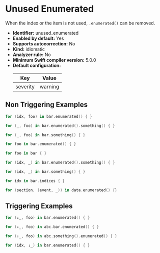 # Unused Enumerated

When the index or the item is not used, `.enumerated()` can be removed.

* **Identifier:** unused_enumerated
* **Enabled by default:** Yes
* **Supports autocorrection:** No
* **Kind:** idiomatic
* **Analyzer rule:** No
* **Minimum Swift compiler version:** 5.0.0
* **Default configuration:**
  <table>
  <thead>
  <tr><th>Key</th><th>Value</th></tr>
  </thead>
  <tbody>
  <tr>
  <td>
  severity
  </td>
  <td>
  warning
  </td>
  </tr>
  </tbody>
  </table>

## Non Triggering Examples

```swift
for (idx, foo) in bar.enumerated() { }
```

```swift
for (_, foo) in bar.enumerated().something() { }
```

```swift
for (_, foo) in bar.something() { }
```

```swift
for foo in bar.enumerated() { }
```

```swift
for foo in bar { }
```

```swift
for (idx, _) in bar.enumerated().something() { }
```

```swift
for (idx, _) in bar.something() { }
```

```swift
for idx in bar.indices { }
```

```swift
for (section, (event, _)) in data.enumerated() {}
```

## Triggering Examples

```swift
for (↓_, foo) in bar.enumerated() { }
```

```swift
for (↓_, foo) in abc.bar.enumerated() { }
```

```swift
for (↓_, foo) in abc.something().enumerated() { }
```

```swift
for (idx, ↓_) in bar.enumerated() { }
```